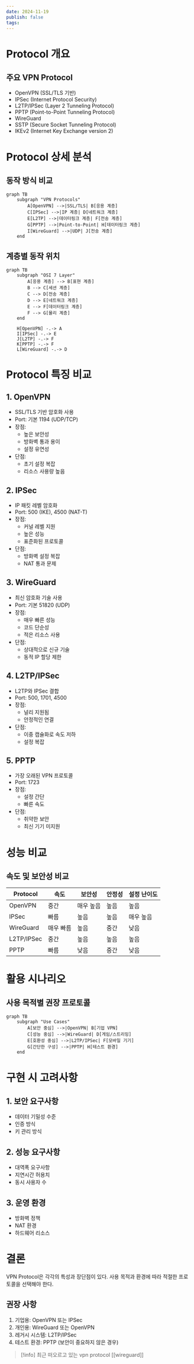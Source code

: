 ```yaml
---
date: 2024-11-19
publish: false
tags:
---
```

# Protocol 개요

## 주요 VPN Protocol
- OpenVPN (SSL/TLS 기반)
- IPSec (Internet Protocol Security)
- L2TP/IPSec (Layer 2 Tunneling Protocol)
- PPTP (Point-to-Point Tunneling Protocol)
- WireGuard
- SSTP (Secure Socket Tunneling Protocol)
- IKEv2 (Internet Key Exchange version 2)

# Protocol 상세 분석

## 동작 방식 비교
```mermaid
graph TB
    subgraph "VPN Protocols"
        A[OpenVPN] -->|SSL/TLS| B[응용 계층]
        C[IPSec] -->|IP 계층| D[네트워크 계층]
        E[L2TP] -->|데이터링크 계층| F[전송 계층]
        G[PPTP] -->|Point-to-Point| H[데이터링크 계층]
        I[WireGuard] -->|UDP| J[전송 계층]
    end
```

## 계층별 동작 위치
```mermaid
graph TB
    subgraph "OSI 7 Layer"
        A[응용 계층] --> B[표현 계층]
        B --> C[세션 계층]
        C --> D[전송 계층]
        D --> E[네트워크 계층]
        E --> F[데이터링크 계층]
        F --> G[물리 계층]
    end
    
    H[OpenVPN] -.-> A
    I[IPSec] -.-> E
    J[L2TP] -.-> F
    K[PPTP] -.-> F
    L[WireGuard] -.-> D
```

# Protocol 특징 비교

## 1. OpenVPN
- SSL/TLS 기반 암호화 사용
- Port: 기본 1194 (UDP/TCP)
- 장점:
  - 높은 보안성
  - 방화벽 통과 용이
  - 설정 유연성
- 단점:
  - 초기 설정 복잡
  - 리소스 사용량 높음

## 2. IPSec
- IP 패킷 레벨 암호화
- Port: 500 (IKE), 4500 (NAT-T)
- 장점:
  - 커널 레벨 지원
  - 높은 성능
  - 표준화된 프로토콜
- 단점:
  - 방화벽 설정 복잡
  - NAT 통과 문제

## 3. WireGuard
- 최신 암호화 기술 사용
- Port: 기본 51820 (UDP)
- 장점:
  - 매우 빠른 성능
  - 코드 단순성
  - 적은 리소스 사용
- 단점:
  - 상대적으로 신규 기술
  - 동적 IP 할당 제한

## 4. L2TP/IPSec
- L2TP와 IPSec 결합
- Port: 500, 1701, 4500
- 장점:
  - 널리 지원됨
  - 안정적인 연결
- 단점:
  - 이중 캡슐화로 속도 저하
  - 설정 복잡

## 5. PPTP
- 가장 오래된 VPN 프로토콜
- Port: 1723
- 장점:
  - 설정 간단
  - 빠른 속도
- 단점:
  - 취약한 보안
  - 최신 기기 미지원

# 성능 비교

## 속도 및 보안성 비교
| Protocol | 속도 | 보안성 | 안정성 | 설정 난이도 |
|----------|------|--------|--------|--------------|
| OpenVPN | 중간 | 매우 높음 | 높음 | 높음 |
| IPSec | 빠름 | 높음 | 높음 | 매우 높음 |
| WireGuard | 매우 빠름 | 높음 | 중간 | 낮음 |
| L2TP/IPSec | 중간 | 높음 | 높음 | 높음 |
| PPTP | 빠름 | 낮음 | 중간 | 낮음 |

# 활용 시나리오

## 사용 목적별 권장 프로토콜
```mermaid
graph TB
    subgraph "Use Cases"
        A[보안 중심] -->|OpenVPN| B[기업 VPN]
        C[성능 중심] -->|WireGuard| D[게임/스트리밍]
        E[호환성 중심] -->|L2TP/IPSec| F[모바일 기기]
        G[간단한 구성] -->|PPTP| H[테스트 환경]
    end
```

# 구현 시 고려사항

## 1. 보안 요구사항
- 데이터 기밀성 수준
- 인증 방식
- 키 관리 방식

## 2. 성능 요구사항
- 대역폭 요구사항
- 지연시간 허용치
- 동시 사용자 수

## 3. 운영 환경
- 방화벽 정책
- NAT 환경
- 하드웨어 리소스

# 결론
VPN Protocol은 각각의 특성과 장단점이 있다. 사용 목적과 환경에 따라 적절한 프로토콜을 선택해야 한다.

## 권장 사항
1. 기업용: OpenVPN 또는 IPSec
2. 개인용: WireGuard 또는 OpenVPN
3. 레거시 시스템: L2TP/IPSec
4. 테스트 환경: PPTP (보안이 중요하지 않은 경우)

> [!info] 최근 떠오르고 있는 vpn protocol
> [[wireguard]]
